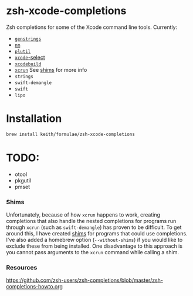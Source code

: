 # zsh-xcode-completions

Zsh completions for some of the Xcode command line tools. Currently:

- [`genstrings`](https://developer.apple.com/library/mac/documentation/Darwin/Reference/ManPages/man1/genstrings.1.html)
- [`nm`](https://developer.apple.com/library/mac/documentation/Darwin/Reference/ManPages/man1/nm.1.html)
- [`plutil`](https://developer.apple.com/legacy/library/documentation/Darwin/Reference/ManPages/man1/plutil.1.html)
- [`xcode`-select](https://developer.apple.com/library/mac/documentation/Darwin/Reference/ManPages/man1/xcode-select.1.html)
- [`xcodebuild`](https://developer.apple.com/library/mac/documentation/Darwin/Reference/ManPages/man1/xcodebuild.1.html)
- [`xcrun`](https://developer.apple.com/library/mac/documentation/Darwin/Reference/ManPages/man1/xcrun.1.html) See [shims](#shims) for more info
- `strings`
- `swift-demangle`
- `swift`
- `lipo`

# Installation

```sh
brew install keith/formulae/zsh-xcode-completions
```

# TODO:

- otool
- pkgutil
- pmset

### Shims

Unfortunately, because of how `xcrun` happens to work, creating
completions that also handle the nested completions for programs run
through `xcrun` (such as `swift-demangle`) has proven to be difficult.
To get around this, I have created [shims](bin) for programs that could
use completions. I've also added a homebrew option (`--without-shims`)
if you would like to exclude these from being installed. One
disadvantage to this approach is you cannot pass arguments to the
`xcrun` command while calling a shim.

### Resources

<https://github.com/zsh-users/zsh-completions/blob/master/zsh-completions-howto.org>
